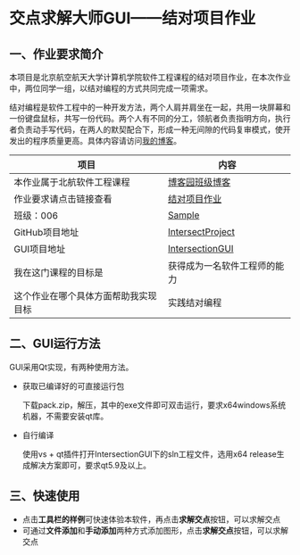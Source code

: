 # 交点求解大师GUI——结对项目作业

## 一、作业要求简介

本项目是北京航空航天大学计算机学院软件工程课程的结对项目作业，在本次作业中，两位同学一组，以结对编程的方式共同完成一项需求。

结对编程是软件工程中的一种开发方法，两个人肩并肩坐在一起，共用一块屏幕和一份键盘鼠标，共写一份代码。两个人有不同的分工，领航者负责指明方向，执行者负责动手写代码，在两人的默契配合下，形成一种无间隙的代码复审模式，使开发出的程序质量更高。具体内容请访问[我的博客](https://www.cnblogs.com/old-jipa-deng/p/12557833.html)。

| 项目                                 | 内容                                                         |
| ------------------------------------ | ------------------------------------------------------------ |
| 本作业属于北航软件工程课程           | [博客园班级博客](https://edu.cnblogs.com/campus/buaa/BUAA_SE_2020_LJ) |
| 作业要求请点击链接查看               | [结对项目作业](https://edu.cnblogs.com/campus/buaa/BUAA_SE_2020_LJ/homework/10466) |
| 班级：006                            | [Sample](https://github.com/github/platform-samples.git)     |
| GitHub项目地址                       | [IntersectProject](https://github.com/zwx980624/IntersectProject.git) |
| GUI项目地址                          | [IntersectionGUI](https://github.com/zwx980624/IntersectionGUI) |
| 我在这门课程的目标是                 | 获得成为一名软件工程师的能力                                 |
| 这个作业在哪个具体方面帮助我实现目标 | 实践结对编程                                                 |

## 二、GUI运行方法

GUI采用Qt实现，有两种使用方法。

- 获取已编译好的可直接运行包

  下载pack.zip，解压，其中的exe文件即可双击运行，要求x64windows系统机器，不需要安装qt库。

- 自行编译

  使用vs + qt插件打开IntersectionGUI下的sln工程文件，选用x64 release生成解决方案即可，要求qt5.9及以上。

## 三、快速使用

- 点击**工具栏的样例**可快速体验本软件，再点击**求解交点**按钮，可以求解交点
- 可通过**文件添加**和**手动添加**两种方式添加图形，点击**求解交点**按钮，可以求解交点